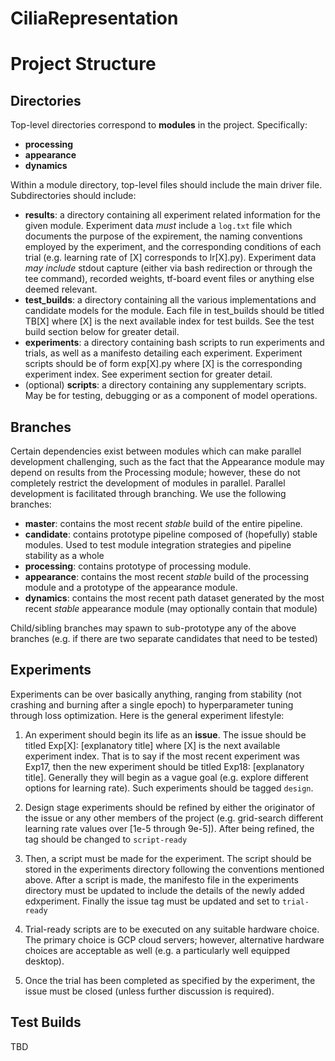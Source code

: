 # CiliaRepresentation

# Project Structure

## Directories
Top-level directories correspond to **modules** in the project. Specifically:

- **processing**
- **appearance**
- **dynamics**

Within a module directory, top-level files should include the main driver file. Subdirectories should include:

- **results**: a directory containing all experiment related information for the given module. Experiment data *must* include a `log.txt` file which documents the purpose of the expirement, the naming conventions employed by the experiment, and the corresponding conditions of each trial (e.g. learning rate of \[X] corresponds to lr\[X].py). Experiment data *may include* stdout capture (either via bash redirection or through the tee command), recorded weights, tf-board event files or anything else deemed relevant.
- **test_builds**: a directory containing all the various implementations and candidate models for the module. Each file in test_builds should be titled TB\[X] where \[X] is the next available index for test builds. See the test build section below for greater detail. 
- **experiments**: a directory containing bash scripts to run experiments and trials, as well as a manifesto detailing each experiment. Experiment scripts should be of form exp\[X].py where \[X] is the corresponding experiment index. See experiment section for greater detail.
- (optional) **scripts**: a directory containing any supplementary scripts. May be for testing, debugging or as a component of model operations.

## Branches
Certain dependencies exist between modules which can make parallel development challenging, such as the fact that the Appearance module may depend on results from the Processing module; however, these do not completely restrict the development of modules in parallel. Parallel development is facilitated through branching.
We use the following branches:

- **master**: contains the most recent *stable* build of the entire pipeline. 
- **candidate**: contains prototype pipeline composed of (hopefully) stable modules. Used to test module integration strategies and pipeline stability as a whole
- **processing**: contains prototype of processing module.
- **appearance**: contains the most recent *stable* build of the processing module and a prototype of the appearance module.
- **dynamics**: contains the most recent path dataset generated by the most recent *stable* appearance module (may optionally contain that module)

Child/sibling branches may spawn to sub-prototype any of the above branches (e.g. if there are two separate candidates that need to be tested)

## Experiments
Experiments can be over basically anything, ranging from stability (not crashing and burning after a single epoch) to hyperparameter tuning through loss optimization. Here is the general experiment lifestyle:

1. An experiment should begin its life as an **issue**. The issue should be titled Exp\[X]: \[explanatory title] where \[X] is the next available experiment index. That is to say if the most recent experiment was Exp17, then the new experiment should be titled Exp18: \[explanatory title]. Generally they will begin as a vague goal (e.g. explore different options for learning rate). Such experiments should be tagged `design`.

2. Design stage experiments should be refined by either the originator of the issue or any other members of the project (e.g. grid-search different learning rate values over \[1e-5 through 9e-5]). After being refined, the tag should be changed to `script-ready`

3. Then, a script must be made for the experiment. The script should be stored in the experiments directory following the conventions mentioned above. After a script is made, the manifesto file in the experiments directory must be updated to include the details of the newly added edxperiment. Finally the issue tag must be updated and set to `trial-ready`

4. Trial-ready scripts are to be executed on any suitable hardware choice. The primary choice is GCP cloud servers; however, alternative hardware choices are acceptable as well (e.g. a particularly well equipped desktop).

5. Once the trial has been completed as specified by the experiment, the issue must be closed (unless further discussion is required).


## Test Builds 
TBD
